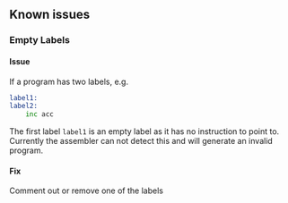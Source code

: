 ## Known issues

### Empty Labels

#### Issue
If a program has two labels, e.g.
```asm
label1:
label2:
    inc acc
```

The first label `label1` is an empty label as it has no instruction to point to. Currently the assembler can not detect this and will generate an invalid program.

#### Fix
Comment out or remove one of the labels